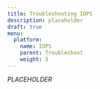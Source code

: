 ```yaml
---
title: Troubleshooting IOPS
description: placeholder
draft: true
menu:
  platform:
    name: IOPS
    parent: Troubleshoot
    weight: 5
---
```


_PLACEHOLDER_
